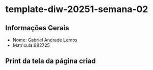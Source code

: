 # template-diw-20251-semana-02

## Informações Gerais
- Nome: Gabriel Andrade Lemos
- Matricula:882725

## Print da tela da página criad

